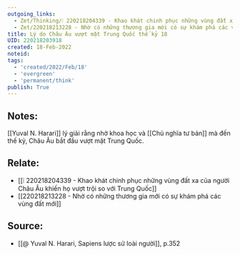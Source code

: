 ```yaml
---
outgoing_links:
  - Zet/Thinking/❕ 220218204339 - Khao khát chinh phục những vùng đất xa của người Châu Âu khiến họ vượt trội so với Trung Quốc
  - Zet/220218213228 - Nhờ có những thương gia mới có sự khám phá các vùng đất mới
title: Lý do Châu Âu vượt mặt Trung Quốc thế kỷ 18
UID: 220218203918
created: 18-Feb-2022
noteid:
tags:
  - 'created/2022/Feb/18'
  - 'evergreen'
  - 'permanent/think'
publish: True
---
```

## Notes:
[[Yuval N. Harari]] lý giải rằng nhờ khoa học và [[Chủ nghĩa tư bản]] mà đến thế kỷ, Châu Âu bắt đầu vượt mặt Trung Quốc.

## Relate:
- [[❕ 220218204339 - Khao khát chinh phục những vùng đất xa của người Châu Âu khiến họ vượt trội so với Trung Quốc]]
- [[220218213228 - Nhờ có những thương gia mới có sự khám phá các vùng đất mới]]

## Source:
- [[@ Yuval N. Harari, Sapiens lược sử loài người]], p.352


